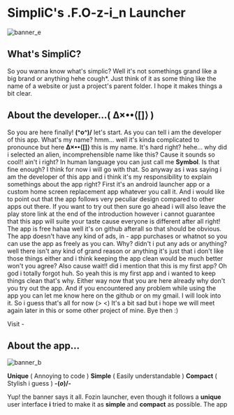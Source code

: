# SimpliC's .F.O-z-i_n Launcher

![banner_e](https://github.com/SimpliC-Developer/Assets/blob/main/Images/banner_e.jpg)

## What's SimpliC?

So you wanna know what's simplic? Well it's not somethings grand like a big brand or anything hehe cough*. Just think of it as some thing like the name of a website or just a project's parent folder. I hope it makes things a bit clear.

## About the developer...( ∆×••⟨[]⟩ )

So you are here finally! **(^o^)/** let's start. As you can tell i am the developer of this app. What's my name? hmm... well it's kinda complicated to pronounce but here **∆×••⟨[]⟩** this is my name. It's hard right? hehe... why did i selected an alien, incomprehensible name like this? Cause it sounds so cool!! ain't i right? In human language you can just call me **Symbol**. Is that fine enough? I think for now i will go with that. So anyway as i was saying i am the developer of this app and i think it's my responsibility to explain somethings about the app right? First it's an android launcher app or a custom home screen replacement app whatever you call it. And i would like to point out that the app follows very peculiar design compared to other apps out there. If you want to try out then sure go ahead i will also leave the play store link at the end of the introduction however i cannot guarantee that this app will suite your taste cause everyone is different after all right! The app is free hahaa well it's on github afterall so that should be obvious. The app doesn't have any kind of ads, in - app purchases or whatnot so you can use the app as freely as you can. Why? didn't i put any ads or anything? well there isn't any kind of grand reason or anything it's just that i don't like those things either and i think keeping the app clean would be much better won't you agree? Also cause wait!! did i mention that this is my first app? Oh god i totally forgot huh. So yeah this is my first app and i wanted to keep things clean that's why. Either way now that you are here already why don't you try out the app. And if you encountered any problem while using the app you can let me know here on the github or on my gmail. I will look  into it. So i guess that's all for now (> <) It's a bit sad but i hope we will meet again later in this or some other project of mine. Bye then :)

Visit -

## About the app...

![banner_b](https://github.com/SimpliC-Developer/Assets/blob/main/Images/banner_b.jpg)

**Unique** ( Annoying to code )
**Simple** ( Easily understandable )
**Compact** ( Stylish i guess )
**-\(*o*)/-**

Yup! the banner says it all. Fozin launcher, even though it follows a **unique** user interface **i** tried to make it as **simple** and **compact** as possible. The app 
